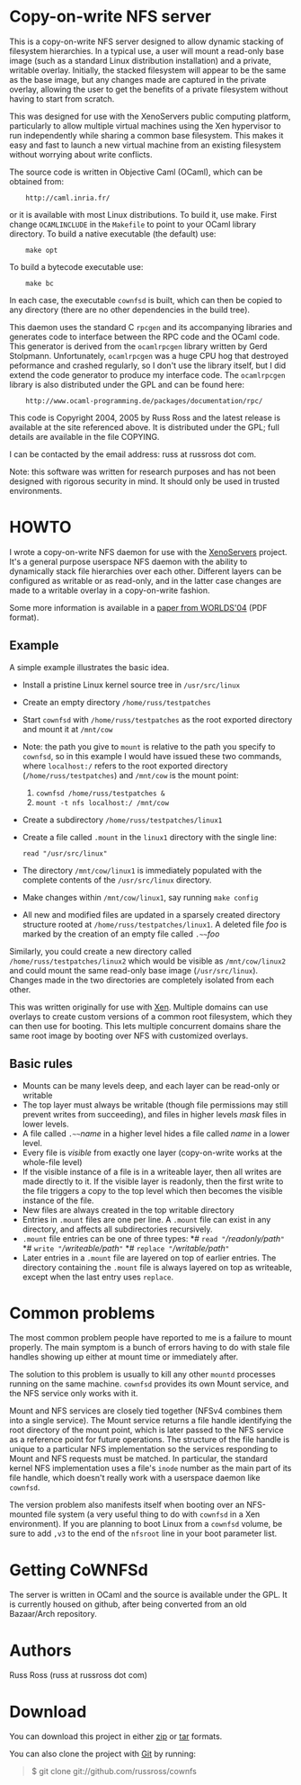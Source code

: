 Copy-on-write NFS server
========================

This is a copy-on-write NFS server designed to allow dynamic
stacking of filesystem hierarchies.  In a typical use, a user will
mount a read-only base image (such as a standard Linux distribution
installation) and a private, writable overlay.  Initially, the
stacked filesystem will appear to be the same as the base image, but
any changes made are captured in the private overlay, allowing the
user to get the benefits of a private filesystem without having to
start from scratch.

This was designed for use with the XenoServers public computing
platform, particularly to allow multiple virtual machines using the
Xen hypervisor to run independently while sharing a common base
filesystem.  This makes it easy and fast to launch a new virtual
machine from an existing filesystem without worrying about write
conflicts.

The source code is written in Objective Caml (OCaml), which can be
obtained from:

        http://caml.inria.fr/

or it is available with most Linux distributions.  To build it, use
make.  First change `OCAMLINCLUDE` in the `Makefile` to point to your
OCaml library directory.  To build a native executable (the default)
use:

        make opt

To build a bytecode executable use:

        make bc

In each case, the executable `cownfsd` is built, which can then be
copied to any directory (there are no other dependencies in the
build tree).


This daemon uses the standard C `rpcgen` and its accompanying
libraries and generates code to interface between the RPC code and
the OCaml code.  This generator is derived from the `ocamlrpcgen`
library written by Gerd Stolpmann.  Unfortunately, `ocamlrpcgen` was a
huge CPU hog that destroyed peformance and crashed regularly, so I
don't use the library itself, but I did extend the code generator to
produce my interface code.  The `ocamlrpcgen` library is also
distributed under the GPL and can be found here:

        http://www.ocaml-programming.de/packages/documentation/rpc/

This code is Copyright 2004, 2005 by Russ Ross and the latest
release is available at the site referenced above.  It is
distributed under the GPL; full details are available in the file
COPYING.

I can be contacted by the email address: russ at russross dot com.

Note: this software was written for research purposes and has not
been designed with rigorous security in mind.  It should only be
used in trusted environments.


HOWTO
=====

I wrote a copy-on-write NFS daemon for use with the [XenoServers](http://www.cl.cam.ac.uk/Research/SRG/netos/xeno/) project. It's a general purpose userspace NFS daemon with the ability to dynamically stack file hierarchies over each other. Different layers can be configured as writable or as read-only, and in the latter case changes are made to a writable overlay in a copy-on-write fashion.

Some more information is available in a [paper from WORLDS'04](http://www.cl.cam.ac.uk/Research/SRG/netos/papers/2004-deploy-worlds.pdf) (PDF format).


Example
-------

A simple example illustrates the basic idea.

* Install a pristine Linux kernel source tree in `/usr/src/linux`
* Create an empty directory `/home/russ/testpatches`
* Start `cownfsd` with `/home/russ/testpatches` as the root exported directory and mount it at `/mnt/cow`
* Note: the path you give to `mount` is relative to the path you specify to `cownfsd`, so in this example I would have issued these two commands, where `localhost:/` refers to the root exported directory (`/home/russ/testpatches`) and `/mnt/cow` is the mount point:
    1. `cownfsd /home/russ/testpatches &`
    2. `mount -t nfs localhost:/ /mnt/cow`
* Create a subdirectory `/home/russ/testpatches/linux1`
* Create a file called `.mount` in the `linux1` directory with the single line:

    `read "/usr/src/linux"`
* The directory `/mnt/cow/linux1` is immediately populated with the complete contents of the `/usr/src/linux` directory.
* Make changes within `/mnt/cow/linux1`, say running `make config`
* All new and modified files are updated in a sparsely created directory structure rooted at `/home/russ/testpatches/linux1`. A deleted file _foo_ is marked by the creation of an empty file called `.~~`_foo_

Similarly, you could create a new directory called `/home/russ/testpatches/linux2` which would be visible as `/mnt/cow/linux2` and could mount the same read-only base image (`/usr/src/linux`). Changes made in the two directories are completely isolated from each other.

This was written originally for use with [Xen](http://www.cl.cam.ac.uk/Research/SRG/netos/xen/index.html). Multiple domains can use overlays to create custom versions of a common root filesystem, which they can then use for booting. This lets multiple concurrent domains share the same root image by booting over NFS with customized overlays.


Basic rules
-----------

* Mounts can be many levels deep, and each layer can be read-only or writable
* The top layer must always be writable (though file permissions may still prevent writes from succeeding), and files in higher levels _mask_ files in lower levels.
* A file called `.~~`_name_ in a higher level hides a file called _name_ in a lower level.
* Every file is _visible_ from exactly one layer (copy-on-write works at the whole-file level)
* If the visible instance of a file is in a writeable layer, then all writes are made directly to it. If the visible layer is readonly, then the first write to the file triggers a copy to the top level which then becomes the visible instance of the file.
* New files are always created in the top writable directory
* Entries in `.mount` files are one per line. A `.mount` file can exist in any directory, and affects all subdirectories recursively.
* `.mount` file entries can be one of three types:
*# `read "`_/readonly/path_`"`
*# `write "`_/writeable/path_`"`
*# `replace "`_/writable/path_`"`
* Later entries in a `.mount` file are layered on top of earlier entries. The directory containing the `.mount` file is always layered on top as writeable, except when the last entry uses `replace`.


Common problems
===============

The most common problem people have reported to me is a failure to mount properly.  The main symptom is a bunch of errors having to do with stale file handles showing up either at mount time or immediately after.

The solution to this problem is usually to kill any other `mountd` processes running on the same machine.  `cownfsd` provides its own Mount service, and the NFS service only works with it.

Mount and NFS services are closely tied together (NFSv4 combines them into a single service).  The Mount service returns a file handle identifying the root directory of the mount point, which is later passed to the NFS service as a reference point for future operations.  The structure of the file handle is unique to a particular NFS implementation so the services responding to Mount and NFS requests must be matched.  In particular, the standard kernel NFS implementation uses a file's `inode` number as the main part of its file handle, which doesn't really work with a userspace daemon like `cownfsd`.

The version problem also manifests itself when booting over an NFS-mounted file system (a very useful thing to do with `cownfsd` in a Xen environment).  If you are planning to boot Linux from a `cownfsd` volume, be sure to add `,v3` to the end of the `nfsroot` line in your boot parameter list.


Getting CoWNFSd
===============

The server is written in OCaml and the source is available under the GPL.  It is currently housed on github, after being converted from an old Bazaar/Arch repository.


Authors
=======

Russ Ross (russ at russross dot com)


Download
========

You can download this project in either [zip](http://github.com/russross/cownfs/zipball/master) or [tar](http://github.com/russross/cownfs/tarball/master) formats.

You can also clone the project with [Git](http://git-scm.com/) by running:

> $ git clone git://github.com/russross/cownfs
